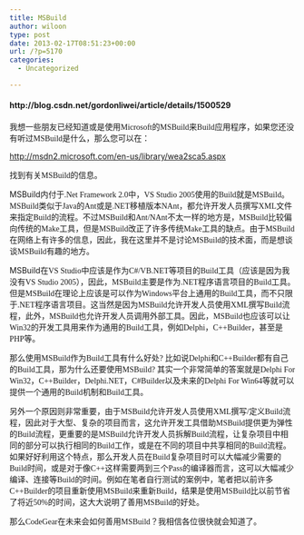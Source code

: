 ```yaml
---
title: MSBuild
author: wiloon
type: post
date: 2013-02-17T08:51:23+00:00
url: /?p=5170
categories:
  - Uncategorized

---
```

<h4 style="text-align: left;" align="center">
  http://blog.csdn.net/gordonliwei/article/details/1500529
</h4>

<span style="font-family: 宋体;">我想一些朋友已经知道或是使用Microsoft<span style="font-family: 宋体;">的MSBuild<span style="font-family: 宋体;">来Build<span style="font-family: 宋体;">应用程序，如果您还没有听过MSBuild<span style="font-family: 宋体;">是什么，那么您可以在：

<http://msdn2.microsoft.com/en-us/library/wea2sca5.aspx>

<span style="font-family: 宋体;">找到有关MSBuild<span style="font-family: 宋体;">的信息。

MSBuild<span style="font-family: 宋体;">内付于.Net Framework 2.0<span style="font-family: 宋体;">中，VS Studio 2005<span style="font-family: 宋体;">使用的Build<span style="font-family: 宋体;">就是MSBuild<span style="font-family: 宋体;">。MSBuild<span style="font-family: 宋体;">类似于Java<span style="font-family: 宋体;">的Ant<span style="font-family: 宋体;">或是.NET<span style="font-family: 宋体;">移植版本NAnt<span style="font-family: 宋体;">，都允许开发人员撰写XML<span style="font-family: 宋体;">文件来指定Build<span style="font-family: 宋体;">的流程。不过MSBuild<span style="font-family: 宋体;">和Ant/NAnt<span style="font-family: 宋体;">不太一样的地方是，MSBuild<span style="font-family: 宋体;">比较偏向传统的Make<span style="font-family: 宋体;">工具，但是MSBuild<span style="font-family: 宋体;">改正了许多传统Make<span style="font-family: 宋体;">工具的缺点。由于MSBuild<span style="font-family: 宋体;">在网络上有许多的信息，因此，我在这里并不是讨论MSBuild<span style="font-family: 宋体;">的技术面，而是想谈谈MSBuild<span style="font-family: 宋体;">有趣的地方。

MSBuild<span style="font-family: 宋体;">在VS Studio<span style="font-family: 宋体;">中应该是作为C#/VB.NET<span style="font-family: 宋体;">等项目的Build<span style="font-family: 宋体;">工具（应该是因为我没有VS Studio 2005<span style="font-family: 宋体;">），因此，MSBuild<span style="font-family: 宋体;">主要是作为.NET<span style="font-family: 宋体;">程序语言项目的Build<span style="font-family: 宋体;">工具。但是MSBuild<span style="font-family: 宋体;">在理论上应该是可以作为Windows<span style="font-family: 宋体;">平台上通用的Build<span style="font-family: 宋体;">工具，而不只限于.NET<span style="font-family: 宋体;">程序语言项目。这当然是因为MSBuild<span style="font-family: 宋体;">允许开发人员使用XML<span style="font-family: 宋体;">撰写Build<span style="font-family: 宋体;">流程，此外，MSBuild<span style="font-family: 宋体;">也允许开发人员调用外部工具。因此，MSBuild<span style="font-family: 宋体;">也应该可以让Win32<span style="font-family: 宋体;">的开发工具用来作为通用的Build<span style="font-family: 宋体;">工具，例如Delphi<span style="font-family: 宋体;">，C++Builder<span style="font-family: 宋体;">，甚至是PHP<span style="font-family: 宋体;">等。

<span style="font-family: 宋体;">那么使用MSBuild<span style="font-family: 宋体;">作为Build<span style="font-family: 宋体;">工具有什么好处? <span style="font-family: 宋体;">比如说Delphi<span style="font-family: 宋体;">和C++Builder<span style="font-family: 宋体;">都有自己的Build<span style="font-family: 宋体;">工具，那为什么还要使用MSBuild? <span style="font-family: 宋体;">其实一个非常简单的答案就是Delphi For Win32<span style="font-family: 宋体;">，C++Builder<span style="font-family: 宋体;">，Delphi.NET<span style="font-family: 宋体;">，C#Builder<span style="font-family: 宋体;">以及未来的Delphi For Win64<span style="font-family: 宋体;">等就可以提供一个通用的Build<span style="font-family: 宋体;">机制和Build<span style="font-family: 宋体;">工具。

<span style="font-family: 宋体;">另外一个原因则非常重要，由于MSBuild<span style="font-family: 宋体;">允许开发人员使用XML<span style="font-family: 宋体;">撰写/<span style="font-family: 宋体;">定义Build<span style="font-family: 宋体;">流程，因此对于大型、复杂的项目而言，这允许开发工具借助MSBuild<span style="font-family: 宋体;">提供更为弹性的Build<span style="font-family: 宋体;">流程，更重要的是MSBuild<span style="font-family: 宋体;">允许开发人员拆解Build<span style="font-family: 宋体;">流程，让复杂项目中相同的部分可以执行相同的Build<span style="font-family: 宋体;">工作，或是在不同的项目中共享相同的Build<span style="font-family: 宋体;">流程。如果好好利用这个特点，那么开发人员在Build<span style="font-family: 宋体;">复杂项目时可以大幅减少需要的Build<span style="font-family: 宋体;">时间，或是对于像C++<span style="font-family: 宋体;">这样需要两到三个Pass<span style="font-family: 宋体;">的编译器而言，这可以大幅减少编译、连接等Build<span style="font-family: 宋体;">的时间。例如在笔者自行测试的案例中，笔者把以前许多C++Builder<span style="font-family: 宋体;">的项目重新使用MSBuild<span style="font-family: 宋体;">来重新Build<span style="font-family: 宋体;">，结果是使用MSBuild<span style="font-family: 宋体;">比以前节省了将近50%<span style="font-family: 宋体;">的时间，这大大说明了善用MSBuild<span style="font-family: 宋体;">的好处。

<span style="font-family: 宋体;">那么CodeGear<span style="font-family: 宋体;">在未来会如何善用MSBuild<span style="font-family: 宋体;">？我相信各位很快就会知道了。